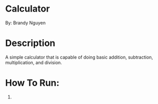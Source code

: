 # Calculator
By: Brandy Nguyen

# Description
A simple calculator that is capable of doing basic addition, subtraction, multiplication, and division. 

# How To Run:
1. 
